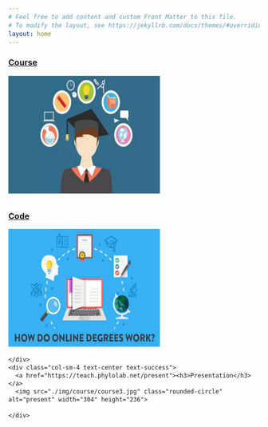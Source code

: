 ```yaml
---
# Feel free to add content and custom Front Matter to this file.
# To modify the layout, see https://jekyllrb.com/docs/themes/#overriding-theme-defaults
layout: home
---
```


<div class="container-fluid">
  <div class="row">
    <div class="col-sm-4 text-center text-success">
      <a href="https://teach.phylolab.net/course"><h3>Course</h3></a>
      <span class="glyphicon glyphicon-education" style='font-size:48px;color:red'></span>
     <img src="./img/course/course1.jpg" class="rounded-circle" alt="course"  width="304" height="236">
    </div>
    <div class="col-sm-4 text-center text-success">
      <a href="https://teach.phylolab.net/code"><h3>Code</h3></a>
      <img src="./img/course/course2.jpg" class="rounded-circle" alt="code"  width="304" height="236">
      
    </div>
    <div class="col-sm-4 text-center text-success">
      <a href="https://teach.phylolab.net/present"><h3>Presentation</h3></a>        
      <img src="./img/course/course3.jpg" class="rounded-circle" alt="present" width="304" height="236">
   
    </div>
  </div>
</div>


